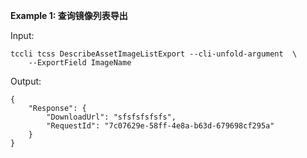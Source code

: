 **Example 1: 查询镜像列表导出**



Input: 

```
tccli tcss DescribeAssetImageListExport --cli-unfold-argument  \
    --ExportField ImageName
```

Output: 
```
{
    "Response": {
        "DownloadUrl": "sfsfsfsfsfs",
        "RequestId": "7c07629e-58ff-4e8a-b63d-679698cf295a"
    }
}
```

